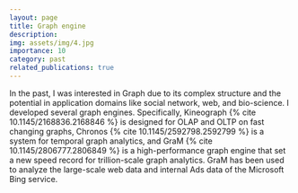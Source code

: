 ```yaml
---
layout: page
title: Graph engine
description: 
img: assets/img/4.jpg
importance: 10
category: past
related_publications: true
---
```


In the past, I was interested in Graph due to its complex structure and the potential in application domains like social network, web, and bio-science. I developed several graph engines. Specifically, Kineograph {% cite 10.1145/2168836.2168846 %} is designed for OLAP and OLTP on fast changing graphs, Chronos {% cite 10.1145/2592798.2592799 %} is a system for temporal graph analytics, and GraM {% cite 10.1145/2806777.2806849 %} is a high-performance graph engine that set a new speed record for trillion-scale graph analytics. GraM has been used to analyze the large-scale web data and internal Ads data of the Microsoft Bing service.
